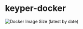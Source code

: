 # keyper-docker
![Docker Image Size (latest by date)](https://img.shields.io/docker/image-size/dbsentry/keyper)

